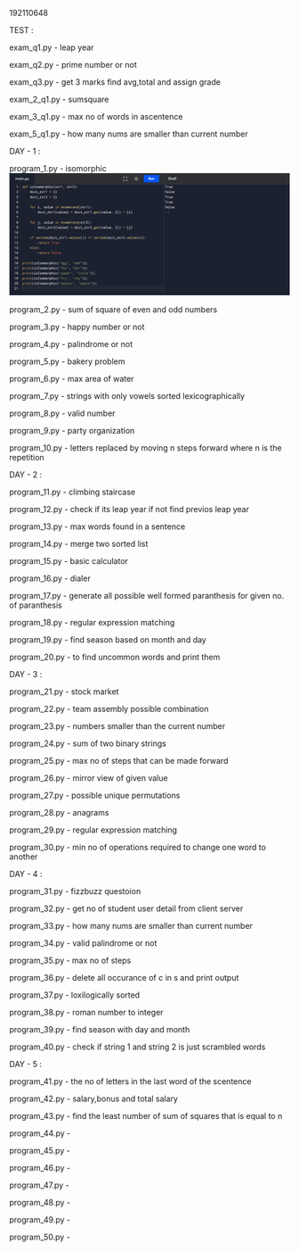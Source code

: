 192110648

TEST :

exam_q1.py - leap year

exam_q2.py - prime number or not

exam_q3.py - get 3 marks find avg,total and assign grade

exam_2_q1.py - sumsquare

exam_3_q1.py - max no of words in ascentence

exam_5_q1.py - how many nums are smaller than current number

DAY - 1 :

program_1.py - isomorphic
![image_1](program_1.png)

program_2.py - sum of square of even and odd numbers

program_3.py - happy number or not

program_4.py - palindrome or not

program_5.py - bakery problem

program_6.py - max area of water

program_7.py - strings with only vowels sorted lexicographically

program_8.py - valid number

program_9.py - party organization

program_10.py - letters replaced by moving n steps forward where n is the repetition

DAY - 2 :

program_11.py - climbing staircase

program_12.py - check if its leap year if not find previos leap year 

program_13.py - max words found in a sentence

program_14.py - merge two sorted list

program_15.py - basic calculator

program_16.py - dialer 

program_17.py - generate all possible well formed paranthesis for given no. of paranthesis

program_18.py - regular expression matching

program_19.py - find season based on month and day

program_20.py - to find uncommon words and print them

DAY - 3 :

program_21.py - stock market

program_22.py - team assembly possible combination

program_23.py - numbers smaller than the current number 

program_24.py - sum of two binary strings

program_25.py - max no of steps that can be made forward

program_26.py - mirror view of given value

program_27.py - possible unique permutations

program_28.py - anagrams

program_29.py - regular expression matching

program_30.py - min no of operations required to change one word to another

DAY - 4 :

program_31.py - fizzbuzz questoion

program_32.py - get no of student user detail from client server

program_33.py - how many nums are smaller than current number

program_34.py - valid palindrome or not

program_35.py - max no of steps

program_36.py - delete all occurance of c in s and print output

program_37.py - loxilogically sorted

program_38.py - roman number to integer

program_39.py - find season with day and month

program_40.py - check if string 1  and string 2 is just scrambled words

DAY - 5 :

program_41.py - the no of letters in the last word of the scentence

program_42.py - salary,bonus and total salary 

program_43.py - find the least number of sum of squares that is equal to n

program_44.py - 

program_45.py - 

program_46.py - 

program_47.py - 

program_48.py - 

program_49.py - 

program_50.py - 
